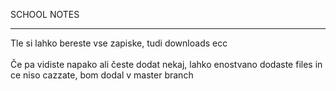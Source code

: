 SCHOOL NOTES
<hr>
Tle si lahko bereste vse zapiske, tudi downloads ecc
<br>
<br>
Če pa vidiste napako ali česte dodat nekaj, lahko enostvano dodaste files in ce niso cazzate, bom dodal v master branch
